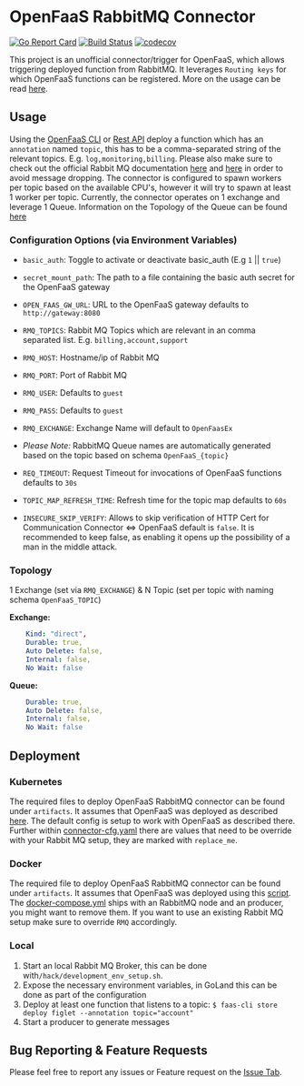 # OpenFaaS RabbitMQ Connector

[![Go Report Card](https://goreportcard.com/badge/github.com/Templum/rabbitmq-connector)](https://goreportcard.com/report/github.com/Templum/rabbitmq-connector)
[![Build Status](https://travis-ci.org/Templum/rabbitmq-connector.svg?branch=develop)](https://travis-ci.org/Templum/rabbitmq-connector)
[![codecov](https://codecov.io/gh/Templum/rabbitmq-connector/branch/develop/graph/badge.svg)](https://codecov.io/gh/Templum/rabbitmq-connector)

This project is an unofficial connector/trigger for OpenFaaS, which allows triggering deployed function from RabbitMQ.
It leverages `Routing keys` for which OpenFaaS functions can be registered. More on the usage can be read [here](#Usage).

## Usage

Using the [OpenFaaS CLI](https://github.com/openfaas/faas-cli) or [Rest API](https://github.com/openfaas/faas/tree/master/api-docs)
deploy a function which has an `annotation` named `topic`, this has to be a comma-separated string of the relevant topics.
E.g. `log,monitoring,billing`. Please also make sure to check out the official Rabbit MQ documentation [here](https://www.rabbitmq.com/production-checklist.html) and [here](https://www.rabbitmq.com/monitoring.html)
in order to avoid message dropping. The connector is configured to spawn workers per topic based on the available CPU's,
however it will try to spawn at least 1 worker per topic. Currently, the connector operates on 1 exchange and leverage 1
Queue. Information on the Topology of the Queue can be found [here](#Topology)

### Configuration Options (via Environment Variables)

* `basic_auth`: Toggle to activate or deactivate basic_auth (E.g `1` || `true`)
* `secret_mount_path`: The path to a file containing the basic auth secret for the OpenFaaS gateway
* `OPEN_FAAS_GW_URL`: URL to the OpenFaaS gateway defaults to `http://gateway:8080`

* `RMQ_TOPICS`: Rabbit MQ Topics which are relevant in an comma separated list. E.g. `billing,account,support`
* `RMQ_HOST`: Hostname/ip of Rabbit MQ
* `RMQ_PORT`: Port of Rabbit MQ
* `RMQ_USER`: Defaults to `guest`
* `RMQ_PASS`: Defaults to `guest`
* `RMQ_EXCHANGE`: Exchange Name will default to `OpenFaasEx`
* *Please Note:* RabbitMQ Queue names are automatically generated based on the topic based on schema `OpenFaaS_{topic}`

* `REQ_TIMEOUT`: Request Timeout for invocations of OpenFaaS functions defaults to `30s`
* `TOPIC_MAP_REFRESH_TIME`: Refresh time for the topic map defaults to `60s`
* `INSECURE_SKIP_VERIFY`: Allows to skip verification of HTTP Cert for Communication Connector <=> OpenFaaS default is `false`. It is recommended to keep false, as enabling it opens up the possibility of a man in the middle attack.

### Topology

1 Exchange (set via `RMQ_EXCHANGE`) & N Topic (set per topic with naming schema `OpenFaaS_TOPIC`)

**Exchange:**

```yaml
    Kind: "direct",
    Durable: true,
    Auto Delete: false,
    Internal: false,
    No Wait: false
```

**Queue:**

```yaml
    Durable: true,
    Auto Delete: false,
    Internal: false,
    No Wait: false
```

## Deployment

### Kubernetes

The required files to deploy OpenFaaS RabbitMQ connector can be found under `artifacts`. It assumes that OpenFaaS was
deployed as described [here](https://github.com/openfaas/faas-netes/blob/master/yaml/README.md). The default config is
setup to work with OpenFaaS as described there. Further within [connector-cfg.yaml](./artifacts/connector-cfg.yaml) there
are values that need to be override with your Rabbit MQ setup, they are marked with `replace_me`.

### Docker

The required file to deploy OpenFaaS RabbitMQ connector can be found under `artifacts`. It assumes that OpenFaaS was
deployed using this [script](https://github.com/openfaas/faas/blob/master/deploy_stack.sh). The [docker-compose.yml](./artifacts/docker-compose.yml) ships with an
RabbitMQ node and an producer, you might want to remove them. If you want to use an existing Rabbit MQ setup make sure to
override `RMQ` accordingly.

### Local

1. Start an local Rabbit MQ Broker, this can be done with`/hack/development_env_setup.sh`.
2. Expose the necessary environment variables, in GoLand this can be done as part of the configuration
3. Deploy at least one function that listens to a topic: `$ faas-cli store deploy figlet --annotation topic="account"`
4. Start a producer to generate messages

## Bug Reporting & Feature Requests

Please feel free to report any issues or Feature request on the [Issue Tab](https://github.com/Templum/rabbitmq-connector/issues).
